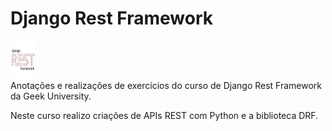 # Django Rest Framework
<div>
    <img alt="Django Rest Framework" height="60" width="40" src="./img/Django REST.png">
</div>
Anotações e realizações de exercícios do curso de Django Rest Framework da Geek University.

Neste curso realizo criações de APIs REST com Python e a biblioteca DRF.
